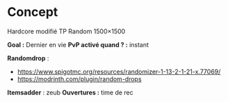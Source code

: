 # Concept
Hardcore modifié
TP Random
1500×1500

**Goal :** Dernier en vie
**PvP activé quand ? :** instant

**Randomdrop** :
- https://www.spigotmc.org/resources/randomizer-1-13-2-1-21-x.77069/
- https://modrinth.com/plugin/random-drops

**Itemsadder** : zeub
**Ouvertures :** time de rec

